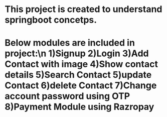 <h1>This project is created to understand springboot concetps.<h1>
<h2It stores the contacts.<h2>
<p>Below modules are included in project:\n
1)Signup
2)Login
3)Add Contact with image
4)Show contact details
5)Search Contact
5)update Contact
6)delete Contact
7)Change account password using OTP 
8)Payment Module using Razropay

<p>
